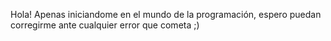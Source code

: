 Hola! Apenas iniciandome en el mundo de la programación, espero puedan corregirme ante cualquier error que cometa ;)

